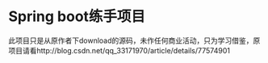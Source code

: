 # Spring boot练手项目
此项目只是从原作者下download的源码，未作任何商业活动，只为学习借鉴，原项目请看http://blog.csdn.net/qq_33171970/article/details/77574901
